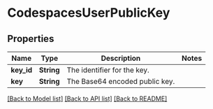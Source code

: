 # CodespacesUserPublicKey

## Properties

Name | Type | Description | Notes
------------ | ------------- | ------------- | -------------
**key_id** | **String** | The identifier for the key. | 
**key** | **String** | The Base64 encoded public key. | 

[[Back to Model list]](../README.md#documentation-for-models) [[Back to API list]](../README.md#documentation-for-api-endpoints) [[Back to README]](../README.md)


